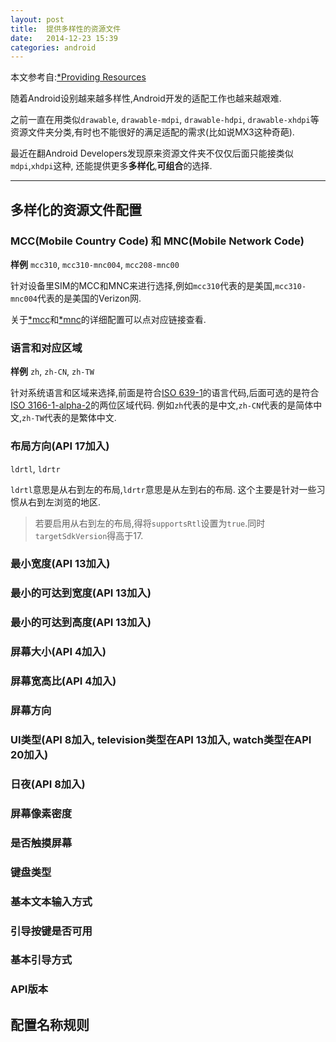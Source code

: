 ```yaml
---
layout: post
title:  提供多样性的资源文件
date:   2014-12-23 15:39
categories: android
---
```


本文参考自:[*Providing Resources](http://developer.android.com/guide/topics/resources/providing-resources.html#AlternativeResources)

随着Android设别越来越多样性,Android开发的适配工作也越来越艰难.

之前一直在用类似`drawable`, `drawable-mdpi`, `drawable-hdpi`, `drawable-xhdpi`等资源文件夹分类,有时也不能很好的满足适配的需求(比如说MX3这种奇葩).

最近在翻Android Developers发现原来资源文件夹不仅仅后面只能接类似`mdpi`,`xhdpi`这种, 还能提供更多**多样化**,**可组合**的选择.

---

## 多样化的资源文件配置

### MCC(Mobile Country Code) 和 MNC(Mobile Network Code)

**样例** `mcc310`, `mcc310-mnc004`, `mcc208-mnc00`

针对设备里SIM的MCC和MNC来进行选择,例如`mcc310`代表的是美国,`mcc310-mnc004`代表的是美国的Verizon网.

关于[*mcc](http://developer.android.com/reference/android/content/res/Configuration.html#mcc)和[*mnc](http://developer.android.com/reference/android/content/res/Configuration.html#mnc)的详细配置可以点对应链接查看.

### 语言和对应区域

**样例** `zh`, `zh-CN`, `zh-TW`

针对系统语言和区域来选择,前面是符合[ISO 639-1](http://www.loc.gov/standards/iso639-2/php/code_list.php)的语言代码,后面可选的是符合[ISO 3166-1-alpha-2](http://www.iso.org/iso/prods-services/iso3166ma/02iso-3166-code-lists/list-en1.html)的两位区域代码.
例如`zh`代表的是中文,`zh-CN`代表的是简体中文,`zh-TW`代表的是繁体中文.

### 布局方向(API 17加入)

`ldrtl`, `ldrtr`

`ldrtl`意思是从右到左的布局,`ldrtr`意思是从左到右的布局.
这个主要是针对一些习惯从右到左浏览的地区.

> 若要启用从右到左的布局,得将`supportsRtl`设置为`true`.同时`targetSdkVersion`得高于17.

### 最小宽度(API 13加入)

### 最小的可达到宽度(API 13加入)

### 最小的可达到高度(API 13加入)

### 屏幕大小(API 4加入)

### 屏幕宽高比(API 4加入)

### 屏幕方向

### UI类型(API 8加入, television类型在API 13加入, watch类型在API 20加入)

### 日夜(API 8加入)

### 屏幕像素密度

### 是否触摸屏幕

### 键盘类型

### 基本文本输入方式

### 引导按键是否可用

### 基本引导方式

### API版本

## 配置名称规则
